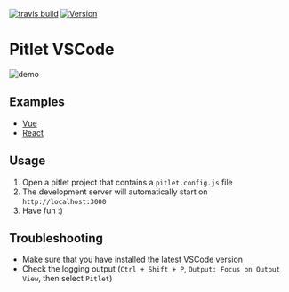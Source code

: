 [![travis build](https://img.shields.io/travis/com/SimonSiefke/pitlet-vscode.svg)](https://travis-ci.com/SimonSiefke/pitlet-vscode) [![Version](https://vsmarketplacebadge.apphb.com/version/SimonSiefke.pitlet-vscode.svg)](https://marketplace.visualstudio.com/items?itemName=SimonSiefke.pitlet-vscode)

# Pitlet VSCode

![demo](./demo.gif)

<!-- TODO better demo gif -->

<!-- TODO activation events not *, only when contains pitlet.config.js -->

## Examples

- [Vue](https://github.com/pitlet/pitlet-examples/tree/master/vue)
- [React](https://github.com/pitlet/pitlet-examples/tree/master/react)

## Usage

1. Open a pitlet project that contains a `pitlet.config.js` file
2. The development server will automatically start on `http://localhost:3000`
3. Have fun :)

## Troubleshooting

- Make sure that you have installed the latest VSCode version
- Check the logging output (`Ctrl + Shift + P`, `Output: Focus on Output View`, then select `Pitlet`)
